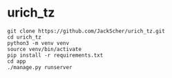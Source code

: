 # urich_tz
    git clone https://github.com/JackScher/urich_tz.git
    cd urich_tz
    python3 -m venv venv
    source venv/bin/activate
    pip install -r requirements.txt
    cd app
    ./manage.py runserver
